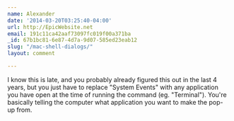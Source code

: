 ```yaml
---
name: Alexander
date: '2014-03-20T03:25:40-04:00'
url: http://EpicWebsite.net
email: 191c11ca42aaf73097fc019f00a371ba
_id: 67b1bc81-6e87-4d7a-9d07-585ed23eab12
slug: "/mac-shell-dialogs/"
layout: comment

---
```


I know this is late, and you probably already figured this out in the last 4 years, but you just have to replace "System Events" with any application you have open at the time of running the command (eg. "Terminal"). You're basically telling the computer what application you want to make the pop-up from.
